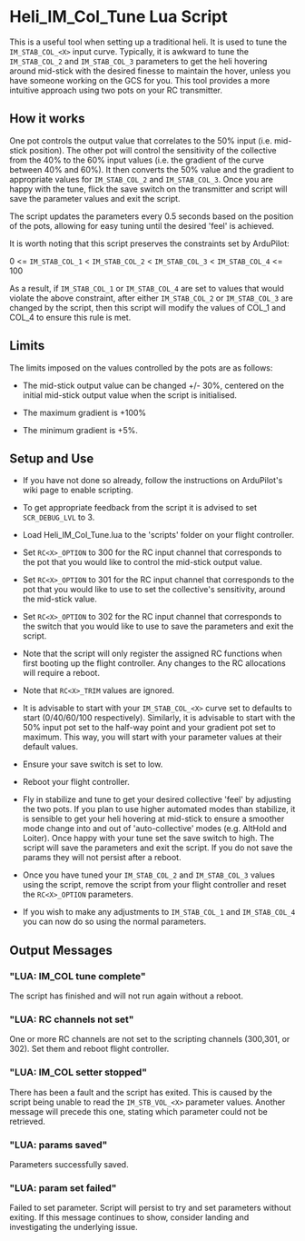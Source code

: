 # Heli_IM_Col_Tune Lua Script

This is a useful tool when setting up a traditional heli.  It is used to tune the `IM_STAB_COL_<X>` input curve.  Typically, it is awkward to tune the `IM_STAB_COL_2` and `IM_STAB_COL_3` parameters to get the heli hovering around mid-stick with the desired finesse to maintain the hover, unless you have someone working on the GCS for you.  This tool provides a more intuitive approach using two pots on your RC transmitter.

## How it works

One pot controls the output value that correlates to the 50% input (i.e. mid-stick position).  The other pot will control the sensitivity of the collective from the 40% to the 60% input values (i.e. the gradient of the curve between 40% and 60%).  It then converts the 50% value and the gradient to appropriate values for `IM_STAB_COL_2` and `IM_STAB_COL_3`.  Once you are happy with the tune, flick the save switch on the transmitter and script will save the parameter values and exit the script.

The script updates the parameters every 0.5 seconds based on the position of the pots, allowing for easy tuning until the desired 'feel' is achieved.

It is worth noting that this script preserves the constraints set by ArduPilot:

0 <= `IM_STAB_COL_1` < `IM_STAB_COL_2` < `IM_STAB_COL_3` < `IM_STAB_COL_4` <= 100

As a result, if `IM_STAB_COL_1` or `IM_STAB_COL_4` are set to values that would violate the above constraint, after either `IM_STAB_COL_2` or `IM_STAB_COL_3` are changed by the script, then this script will modify the values of COL_1 and COL_4 to ensure this rule is met.

## Limits

The limits imposed on the values controlled by the pots are as follows:

- The mid-stick output value can be changed +/- 30%, centered on the initial mid-stick output value when the script is initialised.

- The maximum gradient is +100%

- The minimum gradient is +5%.

## Setup and Use

 - If you have not done so already, follow the instructions on ArduPilot's wiki page to enable scripting.

 - To get appropriate feedback from the script it is advised to set `SCR_DEBUG_LVL` to 3.

 - Load Heli_IM_Col_Tune.lua to the 'scripts' folder on your flight controller.

 - Set `RC<X>_OPTION` to 300 for the RC input channel that corresponds to the pot that you would like to control the mid-stick output value.

 - Set `RC<X>_OPTION` to 301 for the RC input channel that corresponds to the pot that you would like to use to set the collective's sensitivity, around the mid-stick value.

 - Set `RC<X>_OPTION` to 302 for the RC input channel that corresponds to the switch that you would like to use to save the parameters and exit the script.

 - Note that the script will only register the assigned RC functions when first booting up the flight controller.  Any changes to the RC allocations will require a reboot.

 - Note that `RC<X>_TRIM` values are ignored.

 - It is advisable to start with your `IM_STAB_COL_<X>` curve set to defaults to start (0/40/60/100 respectively).  Similarly, it is advisable to start with the 50% input pot set to the half-way point and your gradient pot set to maximum.  This way, you will start with your parameter values at their default values.

 - Ensure your save switch is set to low.

 - Reboot your flight controller.

 - Fly in stabilize and tune to get your desired collective 'feel' by adjusting the two pots.  If you plan to use higher automated modes than stabilize, it is sensible to get your heli hovering at mid-stick to ensure a smoother mode change into and out of 'auto-collective' modes (e.g. AltHold and Loiter).  Once happy with your tune set the save switch to high.  The script will save the parameters and exit the script.  If you do not save the params they will not persist after a reboot.

 - Once you have tuned your `IM_STAB_COL_2` and `IM_STAB_COL_3` values using the script, remove the script from your flight controller and reset the `RC<X>_OPTION` parameters.

 - If you wish to make any adjustments to `IM_STAB_COL_1` and `IM_STAB_COL_4` you can now do so using the normal parameters.

## Output Messages

### "LUA: IM_COL tune complete"

The script has finished and will not run again without a reboot.

### "LUA: RC channels not set"

One or more RC channels are not set to the scripting channels (300,301, or 302).  Set them and reboot flight controller.

### "LUA: IM_COL setter stopped"

There has been a fault and the script has exited.  This is caused by the script being unable to read the `IM_STB_VOL_<X>` parameter values.  Another message will precede this one, stating which parameter could not be retrieved.

### "LUA: params saved"

Parameters successfully saved.

### "LUA: param set failed"

Failed to set parameter.  Script will persist to try and set parameters without exiting.  If this message continues to show, consider landing and investigating the underlying issue.